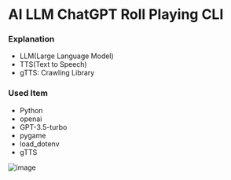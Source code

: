 # AI LLM ChatGPT Roll Playing CLI 

### Explanation
- LLM(Large Language Model)
- TTS(Text to Speech)
- gTTS: Crawling Library
  
### Used Item
- Python 
- openai
- GPT-3.5-turbo
- pygame
- load_dotenv
- gTTS

![image](https://github.com/SeungIlJang/AI_LLM_ChatGPT_Role_Playing_CLI/assets/45052948/80f9a84b-7b1e-4118-be7f-0b569c3d53bd)


